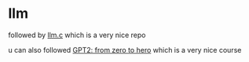 # llm

followed by [llm.c](https://github.com/karpathy/llm.c/blob/master/README.md) which is a very nice repo

u can also followed [GPT2: from zero to hero](https://www.youtube.com/watch?v=l8pRSuU81PU&t=527s) which is a very nice course
